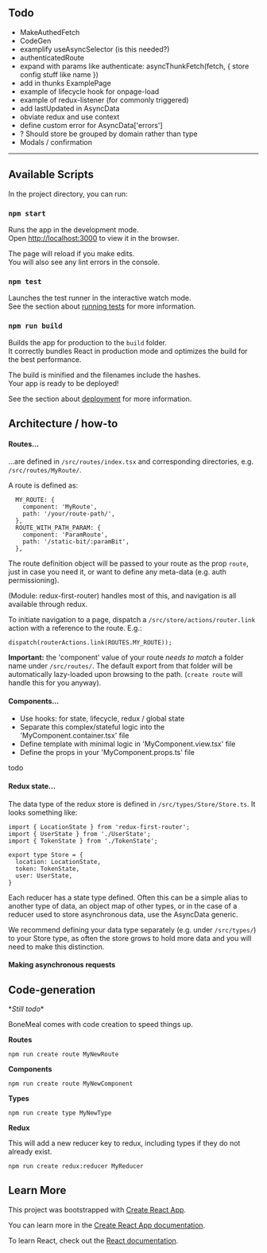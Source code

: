 ## Todo
 - MakeAuthedFetch
 - CodeGen
 - examplify useAsyncSelector (is this needed?)
 - authenticatedRoute
 - expand with params like authenticate: asyncThunkFetch(fetch, { store config stuff like name })
 - add in thunks ExamplePage
 - example of lifecycle hook for onpage-load
 - example of redux-listener (for commonly triggered)
 - add lastUpdated in AsyncData
 - obviate redux and use context
 - define custom error for AsyncData['errors']
 - ? Should store be grouped by domain rather than type 
 - Modals / confirmation 
---


## Available Scripts

In the project directory, you can run:

### `npm start`

Runs the app in the development mode.<br>
Open [http://localhost:3000](http://localhost:3000) to view it in the browser.

The page will reload if you make edits.<br>
You will also see any lint errors in the console.

### `npm test`

Launches the test runner in the interactive watch mode.<br>
See the section about [running tests](https://facebook.github.io/create-react-app/docs/running-tests) for more information.

### `npm run build`

Builds the app for production to the `build` folder.<br>
It correctly bundles React in production mode and optimizes the build for the best performance.

The build is minified and the filenames include the hashes.<br>
Your app is ready to be deployed!

See the section about [deployment](https://facebook.github.io/create-react-app/docs/deployment) for more information.

## Architecture / how-to

#### Routes...

...are defined in `/src/routes/index.tsx` and corresponding directories, e.g. `/src/routes/MyRoute/`.

A route is defined as: 

```
  MY_ROUTE: {
    component: 'MyRoute',
    path: '/your/route-path/',
  },
  ROUTE_WITH_PATH_PARAM: {
    component: 'ParamRoute',
    path: '/static-bit/:paramBit',
  },
```

The route definition object will be passed to your route as the prop `route`, just in case you need
it, or want to define any meta-data (e.g. auth permissioning).

(Module: redux-first-router) handles most of this, and navigation is all available through redux.

To initiate navigation to a page, dispatch a `/src/store/actions/router.link` action with a reference
to the route.  E.g.:

```
dispatch(routerActions.link(ROUTES.MY_ROUTE));
```

**Important:** the 'component' value of your route *needs to match* a 
folder name under `/src/routes/`.  The default export from that folder will be automatically 
lazy-loaded upon browsing to the path.  (`create route` will handle this for you anyway).


#### Components...

 - Use hooks: for state, lifecycle, redux / global state
 - Separate this complex/stateful logic into the 'MyComponent.container.tsx' file
 - Define template with minimal logic in 'MyComponent.view.tsx' file
 - Define the props in your 'MyComponent.props.ts' file

todo

#### Redux state...

The data type of the redux store is defined in `/src/types/Store/Store.ts`. It looks something like:

```
import { LocationState } from 'redux-first-router';
import { UserState } from './UserState';
import { TokenState } from './TokenState';

export type Store = {
  location: LocationState,
  token: TokenState,
  user: UserState,
}
```

Each reducer has a state type defined.  Often this can be a simple alias to another type
of data, an object map of other types, or in the case of a reducer used to store asynchronous data,
use the AsyncData generic.

We recommend defining your data type separately (e.g. under `/src/types/`) to your Store type, as
often the store grows to hold more data and you will need to make this distinction. 

#### Making asynchronous requests 

## Code-generation

\**Still todo*\*

BoneMeal comes with code creation to speed things up.

**Routes**

`npm run create route MyNewRoute`

**Components**

`npm run create route MyNewComponent`

**Types**

`npm run create type MyNewType`

**Redux**

This will add a new reducer key to redux, including types if they do not already exist. 

`npm run create redux:reducer MyReducer`

## Learn More

This project was bootstrapped with [Create React App](https://github.com/facebook/create-react-app).

You can learn more in the [Create React App documentation](https://facebook.github.io/create-react-app/docs/getting-started).

To learn React, check out the [React documentation](https://reactjs.org/).
